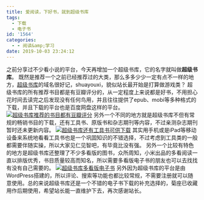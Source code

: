 ```yaml
---
title: 爱阅读，下好书，就到超级书库
tags:
  - 下载
  - 电子书
id: '1564'
categories:
  - - 阅读&amp;学习
date: 2019-10-03 23:24:12
---
```


之前分享过不少看小说的平台，今天再增加一个超级书库，它的名字就叫做**超级书库**。 既然是推荐一个之前已经推荐过的大类，那么多多少少一定有点不一样的地方，[超级书库](https://shuayouxi.cn/)的域名很好记，shuayouxi，貌似站长最开始是打算做游戏类？ 超级书库的所有推荐书目都是有豆瓣评分的，从一定程度上来说都是好书，不用担心花时间去读完之后发现没有任何鸟用，并且往往提供了epub、mobi等多种格式的下载，并且下载的平台也是百度网盘这样的平台。 [![超级书库推荐的书目都有豆瓣评分](https://i.loli.net/2019/10/03/r6hbJ48vtoUup7Z.png)](https://i.loli.net/2019/10/03/r6hbJ48vtoUup7Z.png) 另外一个不同的地方就是超级书库不但有常规的畅销书目的下载，还有工具书、原版书和杂志期刊等内容，不过亲测杂志期刊暂时还未更新内容。 [![超级书库还有工具书可供下载](https://i.loli.net/2019/10/03/kpNGAEnbRda3DHY.png)](https://i.loli.net/2019/10/03/kpNGAEnbRda3DHY.png) 其实用手机或是iPad等移动设备来系统地看看工具书也是一个巩固知识的不错选择，不过考虑到工具类的一般都需要伴随实操，所以大家见仁见智吧，有毕竟比没有强。 另外一个比较有特色的地方是超级书库还整理了不少多看版的图书，众所周知，小米出品的多看阅读一直以排版优秀，书目质量较高而知名，所以需要多看版电子书的朋友也可以去找找有没有自己需要的。 [![超级书库多看版电子书](https://i.loli.net/2019/10/03/6LmsongUDThKzCP.png)](https://i.loli.net/2019/10/03/6LmsongUDThKzCP.png) 另外因为超级书库的平台是由WordPress搭建的，所以评论、搜索等功能也都比较常规，不需要注册就可以随意使用。总的来说超级书库还是一个不错的电子书下载的补充选择的，菊座已收藏用作后期使用，希望站长能一直维护下去，再次感谢站长。